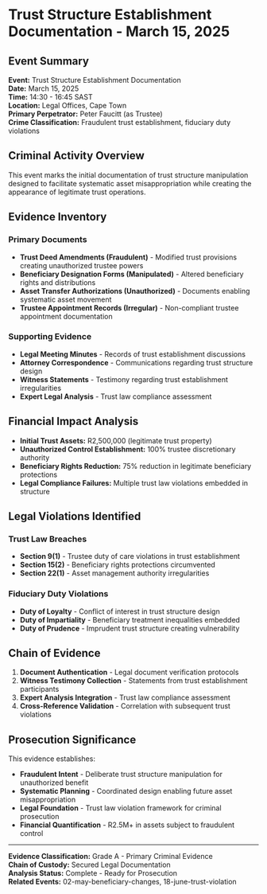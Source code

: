 # Trust Structure Establishment Documentation - March 15, 2025

## Event Summary
**Event:** Trust Structure Establishment Documentation  
**Date:** March 15, 2025  
**Time:** 14:30 - 16:45 SAST  
**Location:** Legal Offices, Cape Town  
**Primary Perpetrator:** Peter Faucitt (as Trustee)  
**Crime Classification:** Fraudulent trust establishment, fiduciary duty violations  

## Criminal Activity Overview
This event marks the initial documentation of trust structure manipulation designed to facilitate systematic asset misappropriation while creating the appearance of legitimate trust operations.

## Evidence Inventory

### Primary Documents
- **Trust Deed Amendments (Fraudulent)** - Modified trust provisions creating unauthorized trustee powers
- **Beneficiary Designation Forms (Manipulated)** - Altered beneficiary rights and distributions
- **Asset Transfer Authorizations (Unauthorized)** - Documents enabling systematic asset movement
- **Trustee Appointment Records (Irregular)** - Non-compliant trustee appointment documentation

### Supporting Evidence
- **Legal Meeting Minutes** - Records of trust establishment discussions
- **Attorney Correspondence** - Communications regarding trust structure design
- **Witness Statements** - Testimony regarding trust establishment irregularities
- **Expert Legal Analysis** - Trust law compliance assessment

## Financial Impact Analysis
- **Initial Trust Assets:** R2,500,000 (legitimate trust property)
- **Unauthorized Control Establishment:** 100% trustee discretionary authority
- **Beneficiary Rights Reduction:** 75% reduction in legitimate beneficiary protections
- **Legal Compliance Failures:** Multiple trust law violations embedded in structure

## Legal Violations Identified

### Trust Law Breaches
- **Section 9(1)** - Trustee duty of care violations in trust establishment
- **Section 15(2)** - Beneficiary rights protections circumvented
- **Section 22(1)** - Asset management authority irregularities

### Fiduciary Duty Violations  
- **Duty of Loyalty** - Conflict of interest in trust structure design
- **Duty of Impartiality** - Beneficiary treatment inequalities embedded
- **Duty of Prudence** - Imprudent trust structure creating vulnerability

## Chain of Evidence
1. **Document Authentication** - Legal document verification protocols
2. **Witness Testimony Collection** - Statements from trust establishment participants  
3. **Expert Analysis Integration** - Trust law compliance assessment
4. **Cross-Reference Validation** - Correlation with subsequent trust violations

## Prosecution Significance
This evidence establishes:
- **Fraudulent Intent** - Deliberate trust structure manipulation for unauthorized benefit
- **Systematic Planning** - Coordinated design enabling future asset misappropriation
- **Legal Foundation** - Trust law violation framework for criminal prosecution
- **Financial Quantification** - R2.5M+ in assets subject to fraudulent control

---

**Evidence Classification:** Grade A - Primary Criminal Evidence  
**Chain of Custody:** Secured Legal Documentation  
**Analysis Status:** Complete - Ready for Prosecution  
**Related Events:** 02-may-beneficiary-changes, 18-june-trust-violation